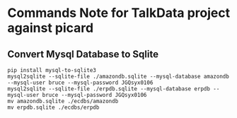 # Commands Note for TalkData project against picard

## Convert Mysql Database to Sqlite
```commandline
pip install mysql-to-sqlite3
mysql2sqlite --sqlite-file ./amazondb.sqlite --mysql-database amazondb --mysql-user bruce --mysql-password JGQsyx0106
mysql2sqlite --sqlite-file ./erpdb.sqlite --mysql-database erpdb --mysql-user bruce --mysql-password JGQsyx0106
mv amazondb.sqlite ./ecdbs/amazondb
mv erpdb.sqlite ./ecdbs/erpdb
```